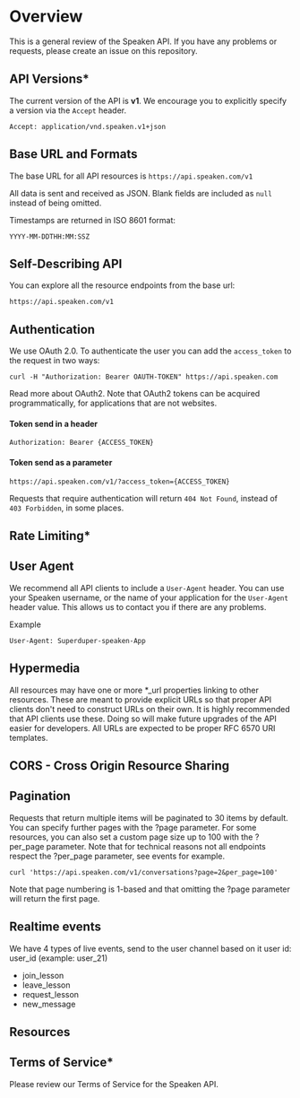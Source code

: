 # Overview

This is a general review of the Speaken API. If you have any problems or requests, please create an issue on this repository.

## API Versions*

The current version of the API is **v1**. We encourage you to explicitly specify a version via the ```Accept``` header.

```Accept: application/vnd.speaken.v1+json```

## Base URL and Formats

The base URL for all API resources is ```https://api.speaken.com/v1```

All data is sent and received as JSON. Blank fields are included as ```null``` instead of being omitted.

Timestamps are returned in ISO 8601 format:

```YYYY-MM-DDTHH:MM:SSZ ```

## Self-Describing API

You can explore all the resource endpoints from the base url:

```https://api.speaken.com/v1 ```

## Authentication

We use OAuth 2.0. To authenticate the user you can add the ```access_token``` to the request in two ways:

``
curl -H "Authorization: Bearer OAUTH-TOKEN" https://api.speaken.com
``

Read more about OAuth2. Note that OAuth2 tokens can be acquired programmatically, for applications that are not websites.

#### Token send in a header
```Authorization: Bearer {ACCESS_TOKEN}```

#### Token send as a parameter
```https://api.speaken.com/v1/?access_token={ACCESS_TOKEN} ```

Requests that require authentication will return ```404 Not Found```, instead of ```403 Forbidden```, in some places.

## Rate Limiting*

## User Agent

We recommend all API clients to include a ```User-Agent``` header.
You can use your Speaken username, or the name of your application for the ```User-Agent``` header value.
This allows us to contact you if there are any problems.

Example

```User-Agent: Superduper-speaken-App```

## Hypermedia

All resources may have one or more *_url properties linking to other resources.
These are meant to provide explicit URLs so that proper API clients don't need to construct URLs on their own.
It is highly recommended that API clients use these.
Doing so will make future upgrades of the API easier for developers. All URLs are expected to be proper RFC 6570 URI templates.

## CORS - Cross Origin Resource Sharing

## Pagination

Requests that return multiple items will be paginated to 30 items by default.
You can specify further pages with the ?page parameter.
For some resources, you can also set a custom page size up to 100 with the ?per_page parameter.
Note that for technical reasons not all endpoints respect the ?per_page parameter, see events for example.

```
curl 'https://api.speaken.com/v1/conversations?page=2&per_page=100'
```

Note that page numbering is 1-based and that omitting the ?page parameter will return the first page.

## Realtime events

We have 4 types of live events, send to the user channel based on it user id: user_id (example: user_21)
- join_lesson
- leave_lesson
- request_lesson
- new_message

## Resources

## Terms of Service*

Please review our Terms of Service for the Speaken API.

